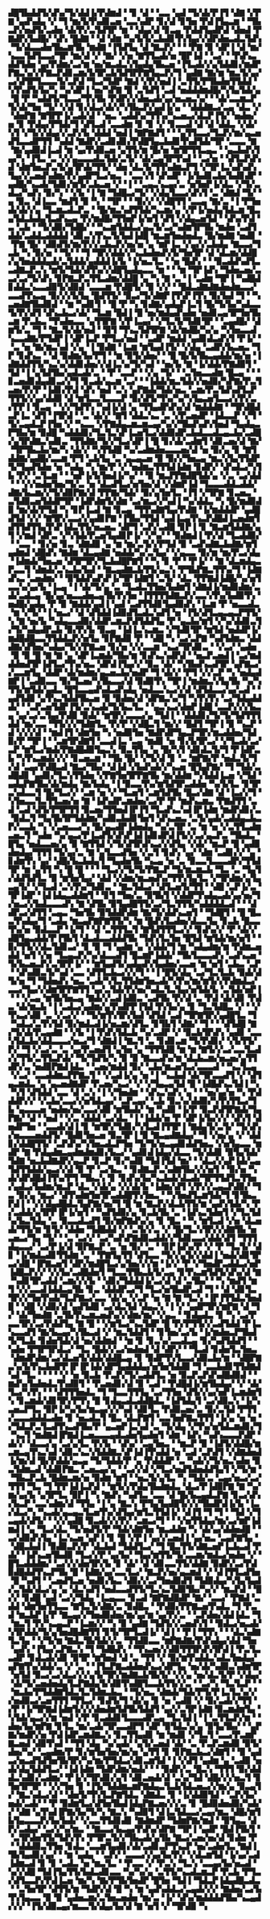 ▟█▜▙▟▟▜▞▟▚▞▜▞▟▟▐▞▛▟▆▟▝▝▊▝▟▝▝▃▃▝▄▟▝▜▞▟▞▛▐▜▝▟▇▝▞▛▇▝▄▟▚▟▄▝▞▝▜▝▆▞▙▜▚▟▊▃▅▝▃▃▚▟▛▝▊▞▟▝▊▜▅▝▛▟▐▜▄▃▆▝▝▜▙▃▛▞▅▟▜▞▃▟▅▝▟▞▛▞▃▜▟▜▛▝▆▝▝▟▄▞▟▝▊▃▄▝▛▟▟▜▄▟▛▟▝▟▅▟▝▛▇▟▛▞▙▟█▞▝▟▚▝█▟▇▝▝▟▝▟▆▝▚▞▙▜▞▃▙▟▊▜▚▜▄▞▞▟▛▟▅▃▟▃▜▟▚▝▜▞▟▃▃▟▅▜▙▃▆▜▙▝▆▟▇▝▐▜▟▜▄▝▟▝▇▃▛▞▝▝▝▛▇▝▉▝▟▛▐▝▟▝▆▞▚▃▃▜▟▜▃▃▞▜▛▝▆▞▟▝▞▝▇▞▝▞▅▝▇▜▜▃▟▞▅▝█▛▐▟▝▝▃▞▝▝▛▟▚▃▟▟▜▟▅▝▄▞▛▟▆▞▃▞▆▝▅▞▆▃▟▃▚▜▄▟▄▜▙▃▅▝▐▜▃▟▞▞▄▜▟▟▊▞▆▟▛▛▇▃▚▞▞▛▇▃▛▟▊▃▆▞▙▜▛▃▙▜▟▜▛▛▇▜▄▃▛▞▜▝▄▟▇▝▇▞▆▝▆▃▜▞▄▞▃▞▟▜▛▜▃▃▃▜▞▃▛▟▝▜▃▞▜▟▛▝▇▟▝▞▛▞▅▟▐▝▃▜▜▞▛▜▙▟▅▜▜▟▟▝▚▜▚▟▜▞▙▞▚▝▚▞▟▛▐▝▅▞▚▛▇▝█▝▃▜▟▜▝▃▟▝▅▟▟▟▆▟█▞▚▜▄▜▟▞▄▝█▝▛▝▚▟▟▜▞▜▃▃▞▜▚▜▙▝▛▟▛▞▞▟▅▃▟▞▄▞▅▃▅▃▚▞▝▝▟▞▃▃▆▃▛▜▞▟▞▜▅▝▜▞▝▞▟▝▊▞▟▃▞▟▞▞▚▜▙▃▛▞▄▟▐▞▄▝▝▟▟▟▇▃▞▃▄▝▟▃▝▞▝▟▅▛▇▝▇▜▛▛▐▞▃▟▞▟▝▝▅▃▝▃▟▟▚▞▜▜▚▞▚▃▅▃▞▟▃▛▐▜▞▝▅▟▅▞▅▝▊▝▛▟▄▞▛▜▟▞▜▝▟▜▃▟▝▃▃▟▆▝▊▝▊▝▞▝▊▃▃▟▝▟▝▟▝▟▟▃▝▞▟▞▚▜▝▞▜▞▞▟▄▞▞▃▛▞▙▝▟▟▟▝▅▟▐▝▇▛▇▟▜▝▝▝▄▜▜▃▃▞▜▃▛▞▆▞▄▃▅▟▜▃▃▟▛▜▜▝▚▟▟▝▇▟▛▞▃▟▊▟▊▞▛▟█▜▄▃▙▟▊▜▚▟▜▟▞▜▛▝▃▃▃▝▇▝▇▞▄▟▉▟▐▃▟▝▆▝▄▞▛▟▉▃▅▝▄▜▜▞▆▝█▞▅▝▆▜▛▜▜▃▄▃▝▝▄▃▙▟▚▜▄▞▚▝▐▜▃▝▃▝▞▞▄▃▃▃▟▃▜▟▞▃▜▞▝▟▞▃▄▜▛▜▚▟▝▝▃▞▅▝▝▟▜▃▛▟▚▟▝▟▆▜▅▃▛▃▜▞▄▜▛▟▞▜▜▞▝▟▅▝▟▃▜▞▜▜▚▟▆▃▛▜▝▞▜▛▐▃▚▟▚▟▚▜▄▞▞▃▅▟▚▟▆▞▛▞▄▟▛▜▃▞▅▃▝▝▃▃▚▜▝▟▚▟▛▝▐▞▙▟▊▃▙▞▙▟▊▟▛▝▄▟█▞▚▃▟▞▜▟▊▞▆▜▞▃▙▃▅▝▞▝▐▝▝▃▄▃▚▃▄▞▃▝▅▜▅▛▐▞▟▃▝▞▜▞▃▟▃▞▚▟▚▝▉▞▚▝▝▞▙▝▐▝▇▝▜▟█▃▞▜▞▝▞▟▄▜▃▃▞▟▚▜▝▃▝▟▇▟▝▜▞▝▄▝▉▃▝▟▐▃▃▝▆▟▜▝▉▝▚▝▝▜▛▝▝▝▉▞▞▝▞▟█▜▜▝▃▃▄▝▇▞▃▝▐▝▛▜▅▟▞▟▞▞▄▝▜▃▆▃▟▃▛▃▝▝█▞▆▃▚▟▜▜▟▞▚▃▆▞▄▝▞▛▐▞▅▟▄▜▟▃▆▝█▃▄▜▟▃▙▟▄▜▃▟▚▃▄▝▛▞▆▟█▞▜▜▅▛▐▞▅▜▝▟▜▝▞▟▄▃▅▜▟▝▝▟▚▞▛▟▝▃▝▃▙▝▝▜▞▟▉▞▜▟█▞▝▝▚▃▆▜▟▟▃▞▄▃▜▞▃▞▚▟▆▜▛▜▙▝▆▟▅▝▃▟▜▟▟▞▃▟▟▃▟▟▟▟▝▟▊▃▚▜▚▃▜▞▙▟▐▟█▝▆▃▆▜▅▟▅▟▃▝█▞▆▟▇▝▅▟▊▝▝▛▇▝█▞▝▟▉▟▜▞▆▞▛▞▞▃▙▃▛▞▅▞▅▝▄▝▆▛▐▃▝▞▄▞▞▃▙▟▄▝▇▃▃▞▜▃▙▝▚▝▉▞▅▝▝▜▞▝▝▜▝▜▛▞▟▟▞▞▚▃▙▟▅▟▚▜▞▜▅▜▛▝▟▝▟▃▆▞▟▟█▞▄▜▅▟▟▟▄▟▞▃▜▟▟▞▄▟▟▟▐▞▙▝▐▞▅▃▜▃▝▝▅▝█▟▚▝▝▝▉▃▟▟▚▟▜▃▃▟▇▃▛▃▚▝▆▜▞▜▟▞▟▜▚▞▞▟█▜▄▟▄▃▃▝▆▝▝▝▆▝▜▛▐▟▚▝▜▟▅▃▅▞▃▃▞▃▞▜▞▟▚▝▊▛▇▃▛▃▜▜▃▟▆▞▟▟█▝▄▝▚▝▇▝▃▝▐▝▃▟▆▝▜▛▐▝▚▟█▟▊▟▟▃▚▃▃▟▉▜▞▟▉▟▝▃▃▃▆▝▛▟█▜▞▝▉▝▞▞▝▝█▟▃▟▇▟▇▟▅▟▆▃▃▞▃▃▟▜▚▃▄▝▉▞▞▞▙▜▄▝█▟▜▜▞▝▉▃▞▜▞▟▇▛▐▜▚▛▐▜▚▝▉▞▙▟▝▜▝▝▚▃▅▟▇▜▙▟▉▟▝▝▆▝▚▟▊▜▝▝█▝▛▝▚▝▊▟▇▞▄▟▄▛▐▃▜▝█▞▜▞▙▞▚▟▃▃▜▞▛▞▟▜▝▟▚▃▙▃▞▟▞▝▜▃▆▝█▟▐▝█▝▅▞▆▟▄▟▚▟▅▝▅▟▊▃▄▜▛▜▅▜▙▃▆▝▛▃▙▃▝▜▚▟▅▃▃▝▄▜▜▛▇▝▞▛▐▃▄▞▝▞▜▃▜▞▜▟▊▜▛▝▝▃▄▟█▞▝▟▆▜▞▃▝▜▝▝▇▃▜▞▟▞▅▟▝▝▉▜▝▜▚▃▜▟▜▛▇▝▟▞▆▟█▞▚▞▄▝▚▜▅▃▃▟▚▃▃▟▇▞▛▜▟▛▐▝▟▛▐▃▛▝▛▜▃▞▅▟▝▝▃▟▛▝▆▟▟▝▄▟▊▟▃▟▚▜▝▛▐▞▝▝▃▝▅▝▇▞▆▃▚▟▝▞▄▝▐▝▉▟▇▝▐▃▆▝▆▜▄▟▐▜▞▝▞▟▄▝▃▟▛▞▙▃▅▃▝▜▛▝▊▟▚▃▝▝▟▝▉▟▆▞▙▞▛▜▝▝▆▝▉▜▞▟▅▞▝▝█▝█▞▙▜▙▃▄▟▟▞▆▞▅▝▐▟▇▟▟▜▜▞▚▃▚▞▟▟▊▟▅▞▞▟▐▃▚▞▜▞▚▟▝▝▅▞▙▝▇▝▐▞▟▟▞▛▇▟▉▜▝▜▟▝▐▝▄▜▟▜▙▞▄▟▃▟▞▃▝▝▛▝▃▃▛▝▝▞▄▝▜▞▝▝▃▜▅▃▃▟▆▝█▃▄▝▝▝▊▃▅▟▊▟▄▟▊▃▞▞▜▝▊▃▟▞▄▃▆▝▃▞▝▝▐▟▟▞▆▃▜▟▞▞▅▟▉▞▚▛▇▞▛▃▜▃▅▞▛▞▛▝▐▟▊▞▛▟▝▟▚▝▅▟▝▃▚▝▄▛▇▟▞▜▟▞▅▃▝▃▆▞▛▃▜▟▚▟▜▃▛▜▜▜▞▞▄▞▟▟▉▝▟▝▆▜▃▃▜▃▃▃▛▝▉▞▟▜▞▜▚▞▚▞▚▜▄▃▅▜▃▃▞▞▛▞▃▞▛▛▐▝▊▃▄▝▝▞▞▜▟▜▚▝▚▟▐▞▟▝▄▝▜▜▄▟▛▟▚▞▟▝▆▟▟▟▇▝▝▜▛▟█▟▃▛▐▃▝▟▜▝▐▜▛▟▝▝▃▝▟▞▞▝▇▜▝▟▟▃▚▃▝▃▝▞▛▃▅▟▛▝▐▟▃▃▛▝▞▜▝▜▞▃▄▟▃▛▐▜▅▝▞▝▚▃▃▝▞▛▇▟▄▃▆▃▆▃▄▞▚▞▞▜▙▟▚▟▚▜▅▟▝▜▄▟▄▃▛▜▙▞▆▝▉▟█▝▚▟▟▟▊▞▜▃▜▃▚▛▐▃▅▜▃▞▟▟▉▟▛▃▙▟▃▃▟▃▄▃▙▞▃▟█▞▄▜▛▟▇▃▚▟▊▃▝▜▜▟▇▞▜▞▞▜▃▞▟▛▐▝█▝▊▞▟▞▃▟▆▜▝▟▊▃▅▞▟▝▇▞▝▜▛▜▙▃▙▞▆▞▚▝▟▞▞▝▚▜▜▟█▝▚▞▃▟▆▟▅▃▃▃▅▞▟▝▅▝▉▞▄▝▊▝▇▜▟▟▇▞▄▟█▞▃▃▆▝▛▜▝▃▙▜▄▝▃▝▄▃▄▃▅▝▉▝▉▞▞▜▅▃▄▝▆▃▚▜▄▜▜▟▛▜▞▜▄▟▜▟▅▝▅▝▚▟▄▝▚▝▆▞▛▝▞▝▅▟▆▃▜▜▜▟▐▟▆▝▊▟▛▞▝▟▚▟▃▞▚▜▙▝▛▞▝▃▜▃▆▝▝▝▅▛▐▞▙▜▅▟▐▞▚▞▝▝▉▝▆▃▛▛▇▟█▜▟▞▄▝▞▃▝▃▞▟▟▝▝▝▞▞▅▟▅▜▅▞▜▞▃▝▅▝▟▃▟▜▃▞▅▜▅▞▟▝▞▟▆▛▐▟▝▜▃▃▃▟▟▃▟▟▞▟▇▞▙▃▆▞▞▜▞▟▉▛▇▞▟▝▛▛▇▞▜▟▞▝▉▞▄▜▅▜▃▝▐▜▝▞▜▛▇▝▊▃▅▃▝▃▜▟▉▃▅▜▟▟▛▜▛▝▐▟▛▟▆▜▞▟▆▝▃▞▆▃▞▞▚▟▐▝▚▞▟▟▃▝▚▝█▞▆▟▉▟▉▝▆▞▟▞▛▜▟▝▚▝▊▛▐▃▟▝▇▝▊▃▄▝▜▜▚▟▇▜▄▞▛▟▇▝▐▞▆▟▟▟▛▝▄▟█▟▜▟▝▞▞▝▇▜▛▞▃▃▞▞▄▟▊▛▇▝▐▜▙▞▜▜▟▝▄▟▐▃▄▜▚▃▛▟█▟▐▃▅▟▆▜▟▜▜▟▜▜▄▜▚▛▐▟▃▜▜▞▅▃▅▃▝▟▛▜▝▃▛▞▃▟█▝▊▛▐▝▊▝▇▃▆▜▟▟▇▞▄▜▝▞▆▟▝▟▛▃▝▞▚▜▟▞▛▃▅▜▄▟▊▛▐▞▝▞▚▞▝▝▉▟▆▟▐▝▛▞▟▝▜▃▟▟▉▞▝▝▃▃▝▝▊▞▅▝▊▃▝▟▇▟▉▝▄▝▆▝▆▞▃▜▞▞▛▜▟▝▉▝▃▟▚▟▇▃▙▟▇▞▆▜▄▟▆▟▝▟█▟▚▝▇▟▆▝▟▃▄▟▇▝▅▟▟▞▚▞▃▜▄▞▝▞▄▃▃▝▉▞▆▝▆▞▛▃▞▟▄▝▐▟▆▟▞▜▅▃▅▝▟▜▛▜▛▞▜▃▙▟█▛▇▜▝▝▚▝▊▝▛▝▝▛▐▞▝▝▇▝▟▃▆▟▄▃▛▃▃▜▝▟▆▟▞▃▚▃▙▞▙▟▝▝▇▃▄▟▇▃▙▜▜▞▄▃▚▝▛▜▙▛▇▃▜▜▚▞▜▝▐▟▇▟▚▃▝▃▅▟▆▞▝▝▉▜▟▟▚▟▚▛▐▞▜▛▐▟▇▜▝▃▜▞▝▟▃▝▛▛▇▟▐▟█▞▚▞▅▜▃▃▚▞▄▞▙▝▐▃▄▝▐▝▟▞▜▞▄▝▃▝▜▃▟▃▜▜▅▞▙▟▆▜▝▟▇▟▐▞▆▟▉▟▆▞▃▟▞▃▟▃▄▝█▞▄▞▅▃▃▟▅▃▄▜▙▜▚▜▅▝▐▜▜▜▜▟▇▃▛▞▃▃▚▜▚▞▙▟▉▜▚▝▅▟█▞▄▟▄▝▛▝▉▝▇▟▟▞▄▟▐▝▄▟▝▃▟▜▜▟▊▜▄▟▉▟▚▝▐▃▆▝▛▝▅▃▃▟▃▝▆▝▞▜▞▝▐▝▅▃▞▝▟▝▟▜▟▟▐▟▉▟▜▃▟▃▚▟▜▝▅▝▐▜▞▟▜▃▄▃▄▃▛▜▜▞▚▝▇▝▅▞▙▝▚▟▄▃▃▟▉▞▟▟▛▃▆▃▛▟▜▟▟▜▄▝▛▝▄▃▙▞▆▜▝▞▚▞▟▟▊▃▜▞▜▞▚▟▄▟▛▃▙▝▉▞▛▞▙▝▉▃▄▝▐▟▐▃▚▃▆▃▝▞▜▟▊▜▛▝▆▜▟▝▅▟▟▛▐▞▆▟█▟█▃▃▜▜▟▟▃▛▞▅▜▄▝▊▛▇▟▉▝▛▝▝▟█▝▚▝▃▞▃▛▇▝▚▟▜▟▆▃▝▟▟▟▇▞▟▜▅▞▚▟▄▞▜▞▞▛▇▃▅▝▊▞▅▝▞▞▃▃▆▝▚▃▞▜▛▟▊▃▝▝▞▃▞▝▄▟▅▝▉▝▉▝█▝▇▝▇▝▄▝▟▛▐▃▆▟▞▜▙▞▆▝▊▟▚▃▚▟▛▟▝▝▅▃▛▃▅▟▐▝▃▞▆▟▟▟▅▟▜▛▐▟▜▃▞▜▚▞▅▃▝▟▛▟▐▜▄▞▞▝▉▃▝▟▞▝▚▜▙▟▚▃▟▜▛▝▄▛▇▃▞▞▃▃▆▜▄▝▟▟▛▝▟▞▆▟▆▞▄▃▅▃▙▞▅▟▛▝▜▝▟▞▞▝▛▜▝▞▞▃▛▝▚▝▅▟▄▟▇▛▐▝▃▟▉▃▃▝▉▞▜▃▅▞▚▜▙▃▃▞▟▝▉▟▉▜▚▝▜▛▐▝▆▟▆▃▚▜▄▜▙▝▚▞▚▜▜▞▆▜▟▞▄▟▃▝█▜▃▃▄▟▚▟▃▟▚▟▄▝▅▟▃▃▚▃▞▞▟▝▟▜▟▃▃▞▄▞▃▟▝▝▄▟▜▟▉▝▄▜▚▃▜▟▟▜▙▃▅▝▉▝▉▟▅▞▟▝▟▛▇▃▚▞▜▝▚▜▚▜▚▝▃▞▜▟▄▟▟▟▞▝▝▃▛▃▅▜▟▛▐▜▞▃▚▃▟▞▜▞▙▃▜▃▝▝▄▃▚▃▞▟▅▛▐▟█▝▃▃▛▞▞▞▙▃▄▝▄▞▃▞▃▜▄▞▛▟▉▝▉▟▞▝▆▜▛▞▃▃▃▞▄▝▜▟▐▝▝▟▟▟▊▞▜▞▜▞▜▟▜▜▜▟▟▝▆▞▃▃▝▜▜▞▞▞▜▟▇▜▃▝▛▞▛▝▞▟█▃▜▝▆▞▞▝█▟▜▝▜▛▐▝▉▝▚▃▛▝▟▝▞▞▞▟▝▝▆▟▐▜▝▟▆▜▅▝▚▝▅▟▉▜▅▝▇▟▛▟▛▜▄▃▛▜▛▞▆▃▟▟▅▞▜▟▉▞▛▝▜▛▐▝▝▃▆▜▛▟▇▜▝▃▃▟▐▃▝▃▄▝▆▟▊▝▅▝▊▞▙▜▛▃▞▝▞▜▃▟▞▃▞▃▛▝▆▜▃▞▆▟▞▛▇▟█▟▉▜▄▃▚▝▉▃▜▜▄▝▄▝█▞▚▜▝▟▊▟▃▜▞▜▝▛▐▟▛▃▙▝▚▜▚▃▆▟▞▞▞▝▊▃▅▃▆▝▝▜▙▝█▞▝▞▜▞▟▝▊▝▃▝▆▛▇▞▛▝▅▟▃▜▞▜▞▟▝▃▄▞▛▟█▃▟▝▇▃▞▜▙▞▝▟▐▟▝▞▙▟▚▟▞▞▚▃▅▝█▜▄▛▇▞▝▜▝▜▟▞▃▟█▟▊▝▄▟▊▞▜▃▚▜▜▟▅▝▞▛▇▜▅▜▛▛▇▜▙▝▆▞▟▟▆▝▚▜▟▟▐▃▅▝▞▜▟▝▄▟▄▛▇▜▙▞▟▞▆▟▄▝▇▞▙▟▄▝▐▝▉▃▃▜▚▞▆▜▟▜▛▃▟▟▅▝▚▞▙▜▃▝▊▜▛▃▚▟▃▃▜▝█▞▜▃▞▞▝▃▆▝▅▝▞▝▜▃▅▜▝▃▆▜▟▜▙▝█▃▞▟▇▝▟▝▐▃▞▞▜▝▚▜▅▃▃▜▃▜▜▃▅▞▅▝▇▝▐▟▚▟▛▃▆▟▅▞▃▞▛▝▛▝▆▟▚▃▆▃▝▛▇▟▜▜▝▃▟▝▃▟▝▟▜▞▛▜▛▜▜▝▉▃▅▞▜▜▅▟▐▛▐▜▝▜▃▟▚▃▚▟▐▛▐▟▆▝▆▟▛▟▊▞▃▝▉▟▃▜▝▜▄▜▙▜▛▜▟▟▆▞▚▟▉▃▙▟▊▜▅▜▝▟▚▃▅▃▝▃▜▞▄▟▞▃▟▟▄▃▙▃▛▞▃▃▙▝▚▝▞▃▅▃▃▞▚▝█▞▄▃▟▛▐▟▅▟▄▝▚▞▃▜▛▝▃▝▆▝▅▝▞▃▜▜▃▟▆▃▅▃▜▝▚▟▅▝▚▞▄▃▞▛▐▃▟▜▞▟▚▛▐▟▐▟▊▟▛▟▐▜▞▞▃▞▄▃▛▃▝▜▙▟▃▝█▜▄▝▅▟▃▃▅▞▄▝▉▝▇▜▜▟▝▞▜▞▟▜▛▟▚▃▞▞▟▜▄▝▞▟▞▝▆▃▛▝█▝▄▟▉▟▅▟▄▞▜▜▜▝▜▞▄▞▃▝▇▝▄▜▃▃▟▜▅▝▞▃▜▝▊▟▚▝▄▞▝▟▆▝▃▟▊▞▞▝▄▝▊▟▆▜▚▝▄▞▝▟█▞▙▃▙▟▄▜▝▜▄▟▅▜▙▝▚▃▄▝▅▝▃▝▉▃▃▜▃▃▃▟▛▞▜▜▟▜▛▝▆▝▄▜▜▝▚▝█▝█▝▝▝▝▜▃▞▞▜▞▜▞▛▇▃▛▝▜▞▆▃▆▃▙▝▜▃▝▃▝▜▄▜▞▟▟▜▟▜▃▝▉▝▆▜▅▜▄▞▝▟▟▝▞▟▆▞▆▃▅▟▚▞▜▜▚▜▄▜▃▝▞▜▛▟▆▞▄▜▄▃▄▜▞▝▞▜▃▟▝▃▚▜▚▞▜▟▊▃▝▝▇▃▜▟▃▞▝▟▜▃▅▜▞▜▜▝▝▟█▝▃▛▐▞▃▝▜▛▐▟▛▝▐▟▐▟▄▃▟▟▆▜▝▝▊▜▝▜▅▞▃▝▉▜▙▜▝▞▟▟▛▜▚▟▄▃▟▞▄▞▅▞▜▞▅▃▞▞▙▟▃▃▃▟▚▝▇▝▟▜▙▝▉▜▄▟█▜▜▞▃▞▜▃▜▜▜▞▚▟▟▟▟▃▟▝▝▝▟▟▛▃▞▟▜▜▝▃▄▃▝▜▅▜▙▝▉▜▟▟▛▟▆▝▇▞▜▞▟▟▚▃▅▜▝▝▜▟█▜▝▝█▝█▃▃▜▚▟▄▞▜▝▃▟▄▝▆▃▄▛▇▛▇▜▜▞▚▝▆▝█▟▚▜▃▟▅▞▟▃▃▜▄▝▊▃▙▝█▃▃▜▚▞▅▝▉▟▃▃▛▝▐▞▜▝▝▟▝▃▜▜▜▃▜▝▇▜▟▜▜▜▃▞▞▝▊▟▚▞▞▝▛▝▟▞▞▟█▜▄▃▟▟▞▛▐▜▙▜▝▟▃▟▃▃▟▟▟▜▙▝▜▟▚▜▃▜▅▝█▜▟▝▆▜▟▞▆▞▅▜▝▝▉▞▜▜▞▞▟▃▜▟▊▃▞▝▊▝▉▝▜▝▄▟▆▝▄▝▞▟▟▞▜▝▆▝▚▟▄▟▆▞▆▝▛▟▆▃▅▟▟▝▅▜▝▞▅▝▜▃▄▃▛▞▚▞▟▃▃▟▜▝█▃▆▛▐▟▟▞▝▜▙▜▃▃▃▟▚▝▃▟▚▃▅▝▜▞▙▃▅▃▛▞▃▜▛▛▐▞▝▝▆▜▄▟▜▞▄▟▄▟▚▜▄▟▅▞▃▃▅▝▆▝▅▜▝▃▙▃▝▃▛▝▝▟▚▟▉▃▜▞▚▟▝▃▃▝▟▜▜▃▙▃▞▞▞▜▝▝▐▝█▜▞▟▄▝▃▞▜▃▜▃▙▝▉▟▞▟▜▞▅▝▜▝▜▟▅▟▚▝▅▃▝▃▟▞▚▜▃▜▜▟▆▜▅▃▟▞▚▜▚▞▆▞▆▜▞▞▛▟▆▟▃▞▃▃▞▜▄▞▞▟▆▜▛▛▇▜▜▝▄▞▃▜▟▞▛▞▅▞▚▟▃▜▃▜▄▞▅▜▟▞▙▝▃▜▟▞▅▛▐▝▝▝▞▃▄▝▆▜▙▜▅▃▄▝▇▟▞▞▃▟▐▟▉▃▝▃▟▜▙▝▛▞▟▝▃▝▛▟▝▟▞▟▊▝▛▟▃▝▟▞▆▃▙▝▐▝▃▟▃▞▄▟▆▞▄▜▚▟▛▛▐▜▟▝▛▞▙▞▄▝▊▝▜▃▜▟█▃▝▞▝▝▞▜▚▃▞▟▉▝▃▝▞▃▞▞▝▝▜▞▆▜▚▜▛▞▙▟▝▟▜▟▝▃▟▝▜▛▇▜▛▞▄▟█▜▃▝▜▝▚▟▃▞▃▜▚▜▟▝▉▞▆▟▃▟▐▞▅▃▆▞▟▜▃▝▊▜▙▜▝▟▇▞▝▜▝▝▝▟▜▟█▝▇▞▜▞▟▞▛▃▄▟▇▝▝▞▙▝▐▝▛▟▚▜▟▃▙▝▚▞▃▟▛▝▞▝▉▃▙▜▛▟▚▝▄▟▊▝▃▃▚▜▟▃▙▞▟▟▃▃▃▞▅▃▞▜▝▟▇▟▐▝▇▃▜▝▃▝▊▟▊▃▆▝▜▞▛▟▊▞▝▞▙▜▜▞▛▞▝▜▝▞▃▞▃▝▃▝▄▞▛▃▅▟▜▝▄▜▅▝▄▝▜▜▜▟█▝▆▝▆▝▇▜▞▞▃▞▃▃▜▃▟▞▞▜▜▞▃▜▜▃▛▟▞▝▜▞▜▟▜▞▚▝▉▝▉▝▇▃▃▟▚▞▆▝▟▃▙▃▆▞▅▃▅▞▄▜▜▟▛▞▃▝▅▟▉▛▇▟▐▟▃▝▝▃▅▞▆▟▟▝▉▞▝▃▙▞▆▃▅▜▃▞▃▃▃▟▝▝▚▃▜▃▄▝▞▃▞▝▃▃▟▟▆▃▛▛▇▃▜▝▝▞▃▟▐▞▄▝▅▝▐▝▚▃▙▟▝▟▞▜▛▃▃▟▜▝▞▝▟▜▄▃▆▟▃▝▄▝▄▃▅▟▇▟▛▝▛▃▅▞▚▃▞▝▞▝▞▜▄▃▄▜▟▝█▝▐▟█▟▚▃▜▟▐▝▚▝▚▜▝▟▜▟▟▝▃▃▝▟▝▃▚▝▐▝▞▜▅▟▆▝▝▟▚▃▚▟▚▝▄▝▝▝▅▞▄▞▅▝▚▝▛▟▟▟▛▞▞▝▞▃▙▞▃▃▞▞▅▜▟▃▄▞▝▃▛▃▄▞▝▃▙▝▉▃▚▞▟▟▉▞▚▜▚▜▜▃▞▜▙▝▄▃▃▃▅▝▅▟▅▞▅▞▃▃▞▟▉▝▆▜▙▟▞▝▆▝▚▟▉▝▐▞▛▝▉▃▛▟▜▛▇▟▞▜▄▛▇▞▝▟▝▝▅▟▝▝▞▃▝▟▟▟▝▃▞▟▃▝▐▝▐▟▟▞▅▝▛▝▟▛▐▞▙▞▞▞▝▟▚▜▝▟▅▟▛▜▅▝▝▃▃▟▞▟▐▝▊▝▆▜▛▞▜▟▊▞▚▜▃▟▐▜▜▛▐▝▇▟▄▜▞▃▜▞▝▜▞▟▚▞▅▃▃▃▅▟▟▜▞▝█▟▊▜▅▃▅▝▉▃▜▛▐▝▉▝▇▃▄▟▇▟▄▞▝▜▝▞▅▞▄▝▞▝▟▟▊▞▟▟█▜▜▞▝▃▛▟▚▞▚▜▅▃▟▃▛▜▅▝▜▞▜▞▅▃▄▟▊▟▟▜▅▃▝▞▅▜▄▃▃▝▆▟▛▝▇▝▛▟▄▟▆▃▄▟▆▟▆▟▊▞▙▃▞▝▄▟▊▟▐▟▄▞▟▃▃▝▜▞▟▟▊▝▉▜▄▜▟▞▜▟▇▝▅▃▙▟▇▟▛▞▄▃▛▝▊▃▛▝▊▞▚▟▉▝▜▟▐▜▟▝▆▞▝▝▟▃▞▞▄▛▐▟▞▃▄▜▟▜▜▟▟▞▄▃▞▞▟▝▉▝▛▝▃▞▙▃▝▝▊▟▇▃▛▃▚▟▇▜▙▞▞▞▅▜▝▝▉▞▅▝▚▟▞▟▛▟█▟▐▜▚▞▛▜▝▜▙▃▚▝▊▝▊▟▚▞▙▞▚▃▙▟▞▟▃▟▞▜▛▜▜▟▜▃▜▜▅▞▄▟▃▞▙▟▆▞▆▃▛▝▟▃▝▞▟▞▄▝▞▞▟▞▙▝▐▟▆▞▟▜▝▞▛▞▞▃▄▃▛▟▉▞▝▜▃▝▉▞▄▝▆▃▞▝▟▜▚▟▆▜▅▜▛▃▟▟█▜▚▜▅▃▝▝▚▜▅▟▜▃▆▜▟▞▜▝▊▜▙▃▛▟▐▝▝▞▞▟▄▟█▟▃▜▄▛▇▞▅▞▜▝█▝▆▝▇▃▛▞▟▃▙▜▜▞▆▝▄▟▚▜▟▞▚▝▛▞▃▟▟▞▄▜▛▛▐▛▐▞▅▜▝▝▚▟▜▟▉▞▄▝▊▃▙▜▙▝▃▝▐▟▚▃▜▟▅▜▝▞▜▃▜▟▚▞▙▃▜▟▄▝▃▝▉▃▃▟▃▟▜▝▉▞▆▛▇▟▚▞▄▝▊▝█▃▝▝▚▝▆▜▃▟▝▞▅▝▟▃▅▟▞▜▜▞▆▝▊▜▞▝▟▟▅▝▜▟█▟▟▝▞▝▃▜▞▞▃▝▞▝█▞▜▃▚▜▛▞▞▟▇▜▙▝▅▃▅▃▞▜▄▝▜▞▝▝▃▝▃▞▞▝▃▞▚▟▚▛▇▟▉▃▟▟▞▞▜▟▊▃▃▞▟▟▞▟▜▝▜▜▜▟▄▃▃▞▝▃▞▛▐▞▟▝▉▛▇▃▛▝▃▝▅▝▉▞▝▃▝▝▊▛▐▟▚▞▛▝▞▝▛▝▜▃▜▞▝▟▊▝▐▞▆▟▃▟▊▜▜▟▆▝▃▝▝▛▇▜▄▜▜▝▟▜▃▃▝▜▞▞▄▜▞▞▟▟▐▝▅▟▞▟▊▜▛▃▞▟█▝▐▛▇▃▅▜▝▟▛▞▆▟█▜▃▞▄▜▅▞▞▞▆▝▐▞▞▝▛▝▞▜▅▟▛▃▟▟▃▞▅▛▐▟█▃▛▞▞▝▞▞▙▞▃▟█▟▅▜▝▜▃▃▜▜▙▃▙▜▞▃▄▝▊▜▚▃▆▜▟▜▞▟▚▞▟▝▇▝▚▟▊▜▛▃▟▟▝▃▆▞▞▞▙▝▝▟▊▞▜▟▟▟▐▞▃▞▟▝▟▝▃▜▙▞▝▝▚▝▆▟▜▝▆▜▝▞▞▃▃▟▐▟▟▃▄▜▙▝▊▃▝▟▟▟▛▃▞▜▝▜▃▞▅▜▙▟▛▃▟▝▜▝▝▟▝▟▊▜▃▜▛▞▞▜▅▜▚▟▞▜▃▛▇▃▞▃▃▝▟▞▄▝▞▃▛▝▅▝▇▝▇▝▜▃▚▝▐▛▐▜▜▟▃▜▅▟█▝▝▟█▝▞▟▉▞▟▝▄▟▜▟█▝▃▞▟▃▜▟▝▟▄▃▚▝▐▝▞▝▄▟▛▜▛▞▆▛▇▝▟▝▜▞▝▟▞▜▅▟▇▝▃▜▙▜▚▃▆▃▅▟▚▞▞▟▆▞▆▞▝▞▄▃▝▝▊▟▄▟▃▝▊▝▚▝▃▞▛▃▃▜▛▞▃▞▛▟▟▜▄▝▇▝█▝▝▞▆▜▃▞▚▃▜▟▛▝█▝▛▞▛▜▜▞▞▃▟▜▟▟▝▛▐▃▚▃▃▟▜▝▇▞▙▃▄▞▚▜▙▃▟▝▞▝▆▃▜▟▟▜▝▝▊▜▅▞▃▞▙▝▐▞▆▟▅▃▛▜▙▟▜▞▜▃▙▝▊▟▅▜▟▞▟▝▅▞▟▟▆▟▝▝▆▝▊▝▊▃▚▞▃▃▟▃▄▝▊▞▚▟▜▟▟▜▝▝▚▟▅▝▛▜▛▜▛▟▃▞▝▜▃▝█▟▞▞▃▞▅▟▅▟▝▟▝▟▛▞▝▝▜▃▟▝▊▟▅▜▃▜▅▃▝▟▆▟▛▟▆▞▃▞▟▃▅▜▞▟▟▞▟▟█▃▄▝▊▝▉▟▛▜▚▜▃▃▞▟▉▃▙▞▆▝▝▟█▛▇▃▚▞▙▜▚▃▙▟▛▛▐▛▐▛▐▟▞▟▛▜▄▟▟▟▄▞▅▜▅▜▟▟▉▝▜▝▃▃▙▟▊▜▜▟▇▟▚▟▝▜▃▝▝▝▝▝▞▝▅▝▉▃▙▝▛▃▛▞▜▞▃▟▟▜▃▝▅▝▉▃▛▃▛▟▚▟█▟▉▟▝▝▆▟▚▞▙▟▅▟▃▜▚▟▉▜▝▝▛▃▅▟▊▞▟▝▉▝▃▟▝▝▛▟█▟▐▞▆▜▙▟▄▞▝▞▝▟▞▜▃▞▚▜▚▝▝▝▟▜▜▜▅▟▃▝▜▝▜▃▃▜▜▜▄▝▃▞▜▜▅▝▟▜▞▞▄▞▅▛▐▃▆▟▆▜▚▝▊▃▆▟▞▟▊▜▛▞▛▜▚▝█▝▊▟▄▃▟▃▟▟█▟▃▝▐▟▜▟▄▜▝▃▞▟▉▃▚▝▐▞▚▃▅▃▛▜▃▝▉▛▐▞▚▞▙▞▆▃▄▞▞▞▚▟▝▟▊▜▃▝▛▟▉▃▅▞▃▝▉▞▃▜▟▝▛▜▜▞▃▃▃▟▟▟▃▟▅▝▊▝▅▃▟▃▜▝█▃▝▟▃▛▇▜▝▃▃▜▅▛▇▃▜▜▜▝▐▞▄▝▅▝▅▝▞▜▟▃▛▃▜▃▟▜▚▃▟▜▙▞▛▝▄▃▅▛▐▃▚▟▝▃▝▜▞▟▄▝▞▜▚▞▅▜▟▃▆▟▊▞▜▝▚▃▜▝▆▟▇▟▐▛▇▟▐▃▅▃▃▃▄▟▃▟▅▜▄▟▅▜▝▟▆▝▐▟▚▝▚▟▚▃▃▃▛▟▛▝▟▞▞▝▟▃▃▞▄▝▃▞▄▜▃▝▛▞▙▝▝▟▚▞▝▃▄▜▅▃▝▝▆▃▛▝▉▝▐▟▜▞▟▟█▞▆▃▆▃▄▜▚▃▚▟▝▟▉▃▚▃▚▜▟▟▇▃▚▛▐▟▐▜▚▟▟▝▅▝▃▟▝▃▛▟▜▝▞▟▇▟▅▟▐▞▆▞▟▝█▞▛▟▟▞▄▃▄▝▜▞▜▟▟▞▛▝▄▝▛▟▟▟▛▝▃▝▚▟▞▞▜▞▅▃▚▟▅▝▉▃▜▟▆▃▟▝▟▟▊▛▇▃▝▃▅▃▄▞▄▝▝▃▞▞▟▝▞▜▃▞▅▟▜▟▅▟▟▜▄▜▝▞▜▞▆▝▝▜▙▃▛▃▙▝█▟▆▃▆▞▅▝▉▟▆▝▆▜▝▝▅▃▜▞▄▜▃▝▚▝▜▟▞▃▝▃▄▞▅▃▞▃▞▜▜▜▝▜▃▝▜▝▛▛▐▟▐▃▛▟▝▝▆▜▞▞▛▟▄▜▙▟▆▟▃▝▟▃▞▛▐▟▉▛▇▝▇▝▚▞▆▞▄▞▙▝▄▜▛▜▃▝▉▛▐▝▚▝▇▟▚▝▚▟▜▃▝▃▃▝▟▝█▞▙▃▄▟▃▛▇▝▊▃▞▟▚▞▙▃▛▝▃▃▚▟▆▞▟▝▜▜▄▝▐▝▄▝▇▃▚▝▛▜▄▜▄▟█▜▞▞▞▜▙▟▛▟▐▞▙▝▐▃▞▟▃▞▚▝▚▃▟▞▄▃▄▃▜▃▅▜▚▞▟▜▄▞▆▜▃▜▜▟▐▞▝▟▐▜▝▜▝▜▝▝▜▟▝▞▜▃▄▟▞▟▜▞▝▝▞▞▄▟█▝▉▃▟▞▞▞▛▞▝▃▆▃▞▜▝▝▝▞▅▜▜▟▄▞▆▞▃▞▆▛▐▟▆▟▐▝▄▝▜▃▞▟▃▝▜▞▅▟▜▞▛▝▜▟▞▟▇▜▅▝▆▃▟▟▆▝▚▝▟▞▄▞▟▟▅▟█▝▝▃▞▟▉▟▚▜▄▝▐▃▚▃▅▝▄▛▐▝▊▝█▝▞▛▐▝▄▞▞▃▅▟▐▝▄▞▅▃▝▃▄▛▇▜▄▝▝▟█▃▙▟▐▝▉▟▉▃▛▞▛▝▟▃▙▟▝▜▟▟▜▃▞▝▜▝█▃▜▜▞▟▇▃▅▛▐▃▙▃▟▝▛▟▞▝▐▟▚▃▅▜▙▟▉▝▜▃▞▞▛▝▄▞▙▞▝▜▄▞▆▜▜▞▜▞▃▃▆▞▆▟▃▞▅▟▅▝▞▝█▜▃▟▟▟▆▞▝▃▞▞▞▟▅▜▛▞▙▝▊▝▟▞▝▟▝▟▊▃▃▜▜▞▟▟▇▝▉▟▛▞▃▞▛▟▉▟█▟▟▜▚▃▛▜▙▝█▝▐▟▇▞▄▞▃▃▜▃▞▝▇▃▛▞▅▞▄▃▆▟▝▞▝▟▐▜▜▃▟▜▅▝█▝▚▟▜▝▝▃▅▟▜▃▅▝▅▟▊▞▙▃▝▟▉▞▞▃▞▜▅▟▉▟▜▝▜▟▉▟▄▞▚▜▄▜▄▟▞▃▜▟▞▟▃▞▄▝▄▝▟▃▚▟▜▝▅▟▃▃▟▜▜▞▜▃▚▃▜▟▉▜▙▞▚▞▞▝▆▃▛▟▝▝█▞▞▝▊▟█▝▄▟▝▃▞▞▜▟▄▝▐▃▄▃▃▝▊▃▟▝▇▛▇▟█▟▛▝▇▞▝▃▃▞▝▛▇▟▝▃▟▟▝▟▆▜▅▜▜▃▃▝▇▜▃▜▞▟▇▞▃▝▉▟█▃▝▝▛▟▉▞▛▛▇▃▅▜▚▟▃▝▜▝▛▃▟▝▆▃▙▛▐▞▛▝▇▃▄▞▞▜▅▟▉▟▅▞▆▞▄▞▆▝▄▞▛▞▃▝▝▃▛▟▅▞▟▟▐▟▃▝▜▝▆▃▜▝▛▞▚▃▄▃▛▝▐▃▆▞▞▝▚▝▉▝▄▟▇▝▜▟▜▞▞▃▅▟▚▜▝▝▉▟▃▞▅▃▟▞▚▜▛▟▟▞▜▞▄▜▅▟█▟▇▜▜▝▊▜▞▜▛▜▃▟▐▞▝▟▐▝▝▛▐▝▜▜▚▝▝▝▟▃▚▟▇▜▃▜▄▝▝▞▜▞▆▝▇▟▃▜▙▜▟▞▞▃▝▜▜▟▉▃▃▝▆▛▇▟▇▞▛▟▚▟▄▞▟▟▝▜▅▝▄▟▚▝▐▜▄▞▃▛▇▃▚▝▜▝▜▟█▟▚▝▝▜▚▃▅▞▞▟▉▜▜▜▛▟▚▜▛▟▐▝▛▃▜▃▃▟▛▝▊▟▃▟▞▟▊▝▉▜▛▝▆▜▅▟▝▟▝▃▝▜▜▝▞▝▉▞▆▜▚▟▟▃▚▟▃▜▅▟▄▞▄▛▇▜▚▞▟▟▞▃▝▞▝▃▝▝▐▜▃▛▇▃▟▟▅▟▚▃▞▟▛▜▄▝▅▞▟▞▚▟▉▃▚▟▆▜▛▝▅▜▟▝▉▃▞▃▞▟▃▞▞▞▄▜▞▜▛▞▆▟▇▃▙▜▙▜▞▝▞▞▄▝▅▞▟▃▜▞▛▝▞▟▄▞▝▟▞▜▞▃▅▟▅▟▄▜▃▛▇▟▄▜▞▟▉▜▚▟█▜▃▃▙▜▜▞▞▃▝▝▃▞▚▝▜▃▜▃▛▝▝▝▆▃▙▞▛▜▟▟▇▜▟▃▜▃▜▟▆▃▙▃▝▝▜▞▅▃▝▟▆▟▞▜▟▞▛▜▞▛▐▃▜▃▚▞▞▞▅▟▉▃▞▃▅▜▜▜▝▜▜▃▞▝▊▟▜▞▜▝▟▞▄▝▊▝▅▝▃▟▉▝▞▝▉▞▃▟▞▞▜▜▝▞▛▝▐▞▜▛▇▟▐▟▆▜▞▞▞▟▅▟▆▜▟▜▙▜▟▟▜▝▄▞▞▃▜▛▐▟▇▝▉▃▆▟▆▜▄▝▚▜▟▞▄▃▞▞▆▝▅▟▝▞▛▝▊▃▟▟▊▜▃▃▃▟▛▃▄▝▜▃▜▟▐▝▐▝▃▜▜▃▛▞▆▝▝▟▅▞▙▞▆▛▇▝▊▜▃▝▆▞▃▟▞▜▛▃▃▟▛▜▝▟▛▝▉▜▟▃▚▞▄▝▉▜▄▜▙▞▝▝▄▛▇▞▆▟▛▞▅▝▛▟▐▟▛▃▆▟▇▃▚▝▊▃▜▜▄▟▊▝▆▝▆▟▊▝▞▜▃▜▝▃▃▞▛▃▆▛▇▃▅▟▝▟▉▜▚▟▝▝▜▜▝▟▄▝▚▞▄▟▞▝▄▜▞▃▅▟▝▟▞▝▃▝▛▃▛▃▆▟▉▝▉▜▞▟▅▞▚▞▝▃▄▟▆▞▛▝▊▞▆▜▅▜▅▞▆▞▅▝▄▜▜▝▊▝▊▛▇▃▙▃▞▟▇▜▝▝▉▝▄▟▃▞▅▃▟▜▟▜▅▜▙▜▛▞▚▞▆▞▛▜▟▃▞▟▊▃▆▜▟▝▐▝▞▟▜▝▄▟▆▝▄▝▃▟▉▝▅▟▞▟▄▜▟▟▜▃▞▝▐▟▐▟▆▝▜▟▛▟▆▞▅▟▞▝▝▝▉▟▛▞▃▝█▃▚▝▜▜▜▝▉▞▟▟▟▃▚▟▊▞▃▟▆▞▝▛▐▞▞▜▛▟▊▞▄▜▝▟▊▃▅▟▞▟▝▃▚▞▜▟▝▟█▞▞▞▅▃▜▝▊▜▅▜▛▜▛▝▝▞▞▜▅▝▊▝▐▜▞▜▟▟▆▃▆▛▇▟▄▃▜▃▙▜▟▃▅▃▞▞▆▞▄▝▉▃▄▜▞▝▇▃▚▟▃▞▟▝▝▟▅▜▞▜▚▜▃▛▇▜▟▃▝▟▇▟▃▝▊▝▐▞▟▟▉▜▟▝▝▃▛▞▙▞▅▟▞▃▟▞▝▝▛▝▉▟▆▜▃▞▟▜▅▜▙▟▐▟▄▛▇▃▅▞▞▞▃▝▊▝█▟▉▟▅▟▉▞▚▟▞▞▝▟▇▝▄▜▚▟▐▛▇▞▙▞▜▞▚▝▇▃▚▝▚▟▉▜▝▟▐▃▜▟▃▃▞▃▄▞▆▃▝▟█▞▆▜▙▜▄▃▃▃▛▞▙▞▙▟▞▝▞▃▃▜▜▟▊▟▊▝▇▟▆▟▛▝▜▟▆▛▇▞▆▟▝▝▉▜▄▃▝▟▛▞▃▟▄▞▝▃▞▞▚▞▆▃▝▝▇▃▃▞▙▃▄▞▛▟▚▞▟▛▇▝▜▛▐▝▄▟▛▝█▟▐▜▙▜▝▝▃▜▛▟▅▜▜▞▜▟▚▜▚▝▛▜▛▃▜▞▞▜▙▃▟▞▄▜▙▝▇▃▞▃▅▞▅▞▟▝▊▟▅▝▛▝▝▟▟▟▉▃▜▜▅▝▊▟▃▝▃▃▆▜▄▟▊▞▟▞▃▟▊▃▛▜▚▃▛▝▅▞▃▟▅▜▃▝▇▟▐▜▙▜▄▟▊▞▄▞▝▝▆▝▄▟▄▝▝▃▛▞▝▃▃▃▞▞▄▞▙▞▛▞▝▞▟▃▆▜▟▝▐▞▄▞▃▟▐▟▆▃▟▝▊▝▊▝▃▟▃▝▅▝▆▃▜▃▝▝▛▃▃▝▞▝▛▃▚▝▜▃▚▝▃▃▄▞▙▞▅▃▟▝▚▞▞▟█▝▜▟▐▜▄▜▜▞▙▟▃▟▊▃▃▝▚▞▚▞▄▝▃▜▜▞▚▃▟▃▆▃▛▝▛▃▙▝▛▜▃▞▟▜▃▃▛▞▛▟▐▃▅▝▆▞▚▝▇▞▛▜▙▜▅▟▛▝█▜▅▝▜▟▐▝▜▟▃▛▐▟▄▟█▃▟▃▝▝▃▜▅▜▛▝▟▜▜▞▆▝▜▟▛▞▟▝█▝▚▝▆▝▄▟▚▟▟▃▞▃▄▟▞▞▞▝▇▟▅▞▃▞▙▜▚▜▄▃▃▝▉▝▉▝▄▟▅▃▆▞▃▜▅▃▅▟▅▝▆▞▃▝▐▞▝▟▚▞▆▟▟▟▟▜▙▞▚▃▄▟▞▞▞▝▐▜▞▟▉▃▄▞▆▃▃▜▞▟▄▞▙▞▟▝▇▝▅▜▝▞▝▜▛▟▉▝▚

